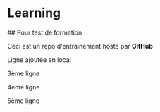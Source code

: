 # Learning

## Pour test de formation

Ceci est un repo d'entrainement hosté par **GitHub**


Ligne ajoutée en local


3ème ligne


4ème ligne


5ème ligne